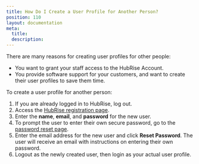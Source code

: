 ```yaml
---
title: How Do I Create a User Profile for Another Person?
position: 110
layout: documentation
meta:
  title: 
  description: 
---
```


There are many reasons for creating user profiles for other people:

- You want to grant your staff access to the HubRise Account.
- You provide software support for your customers, and want to create their user profiles to save them time.

To create a user profile for another person:

1. If you are already logged in to HubRise, log out.
2. Access the [HubRise registration page](https://manager.hubrise.com/signup).
3. Enter the **name**, **email**, and **password** for the new user.
4. To prompt the user to enter their own secure password, go to the [password reset page](https://manager.hubrise.com/reset_password/new).
5. Enter the email address for the new user and click **Reset Password**. The user will receive an email with instructions on entering their own password.
6. Logout as the newly created user, then login as your actual user profile.
